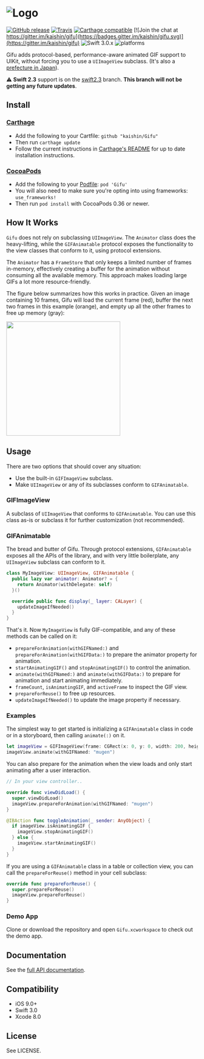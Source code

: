 # ![Logo](https://github.com/kaishin/Gifu/raw/master/header.gif)

[![GitHub release](https://img.shields.io/github/release/kaishin/Gifu.svg?maxAge=2592000)](https://github.com/kaishin/Gifu/releases/latest) [![Travis](https://travis-ci.org/kaishin/Gifu.svg?branch=master)](https://travis-ci.org/kaishin/Gifu) [![Carthage compatible](https://img.shields.io/badge/Carthage-compatible-4BC51D.svg?style=flat)](https://github.com/Carthage/Carthage) [![Join the chat at https://gitter.im/kaishin/gifu](https://badges.gitter.im/kaishin/gifu.svg)](https://gitter.im/kaishin/gifu) ![Swift 3.0.x](https://img.shields.io/badge/Swift-3.0.x-orange.svg) ![platforms](https://img.shields.io/badge/platforms-iOS-lightgrey.svg)

Gifu adds protocol-based, performance-aware animated GIF support to UIKit, without forcing you to use a `UIImageView` subclass. (It's also a [prefecture in Japan](https://goo.gl/maps/CCeAc)).

⚠ **Swift 2.3** support is on the [swift2.3](https://github.com/kaishin/Gifu/tree/swift2.3) branch. **This branch will not be getting any future updates**.

## Install

### [Carthage](https://github.com/Carthage/Carthage)

- Add the following to your Cartfile: `github "kaishin/Gifu"`
- Then run `carthage update`
- Follow the current instructions in [Carthage's README][carthage-installation]
for up to date installation instructions.

[carthage-installation]: https://github.com/Carthage/Carthage#adding-frameworks-to-an-application

### [CocoaPods](http://cocoapods.org)

- Add the following to your [Podfile](http://guides.cocoapods.org/using/the-podfile.html): `pod 'Gifu'`
- You will also need to make sure you're opting into using frameworks: `use_frameworks!`
- Then run `pod install` with CocoaPods 0.36 or newer.

## How It Works

`Gifu` does not rely on subclassing `UIImageView`. The `Animator` class does the heavy-lifting, while the `GIFAnimatable` protocol exposes the functionality to the view classes that conform to it, using protocol extensions.

The `Animator` has a `FrameStore` that only keeps a limited number of frames in-memory, effectively creating a buffer for the animation without consuming all the available memory. This approach makes loading large GIFs a lot more resource-friendly.

The figure below summarizes how this works in practice. Given an image
containing 10 frames, Gifu will load the current frame (red), buffer the next two frames in this example (orange), and empty up all the other frames to free up memory (gray):

<img src="https://db.tt/ZLfx23hg" width="300" />

## Usage

There are two options that should cover any situation:

- Use the built-in `GIFImageView` subclass.
- Make `UIImageView` or any of its subclasses conform to `GIFAnimatable`.

### GIFImageView

A subclass of `UIImageView` that conforms to `GIFAnimatable`. You can use this class as-is or subclass it for further customization (not recommended).

### GIFAnimatable

The bread and butter of Gifu. Through protocol extensions, `GIFAnimatable` exposes all the APIs of the library, and with very little boilerplate, any `UIImageView` subclass can conform to it.

~~~swift
class MyImageView: UIImageView, GIFAnimatable {
  public lazy var animator: Animator? = {
    return Animator(withDelegate: self)
  }()

  override public func display(_ layer: CALayer) {
    updateImageIfNeeded()
  }
}
~~~

That's it. Now `MyImageView` is fully GIF-compatible, and any of these methods can be called on it:

- `prepareForAnimation(withGIFNamed:)` and `prepareForAnimation(withGIFData:)` to prepare the animator property for animation.
- `startAnimatingGIF()` and `stopAnimatingGIF()` to control the animation.
- `animate(withGIFNamed:)` and `animate(withGIFData:)` to prepare for animation and start animating immediately.
- `frameCount`, `isAnimatingGIF`, and `activeFrame` to inspect the GIF view.
- `prepareForReuse()` to free up resources.
- `updateImageIfNeeded()` to update the image property if necessary.

### Examples

The simplest way to get started is initializing a `GIFAnimatable` class in code or in a storyboard, then calling `animate(:)` on it.

~~~swift
let imageView = GIFImageView(frame: CGRect(x: 0, y: 0, width: 200, height: 100))
imageView.animate(withGIFNamed: "mugen")
~~~

You can also prepare for the animation when the view loads and only start animating after a user interaction.

~~~swift
// In your view controller..

override func viewDidLoad() {
  super.viewDidLoad()
  imageView.prepareForAnimation(withGIFNamed: "mugen")
}

@IBAction func toggleAnimation(_ sender: AnyObject) {
  if imageView.isAnimatingGIF {
    imageView.stopAnimatingGIF()
  } else {
    imageView.startAnimatingGIF()
  }
}
~~~

If you are using a `GIFAnimatable` class in a table or collection view, you can call the `prepareForReuse()` method in your cell subclass:

~~~swift
override func prepareForReuse() {
  super.prepareForReuse()
  imageView.prepareForReuse()
}
~~~

### Demo App

Clone or download the repository and open `Gifu.xcworkspace` to check out the demo app.

## Documentation

See the [full API documentation](http://kaishin.github.io/Gifu/).


## Compatibility

- iOS 9.0+
- Swift 3.0
- Xcode 8.0

## License

See LICENSE.
